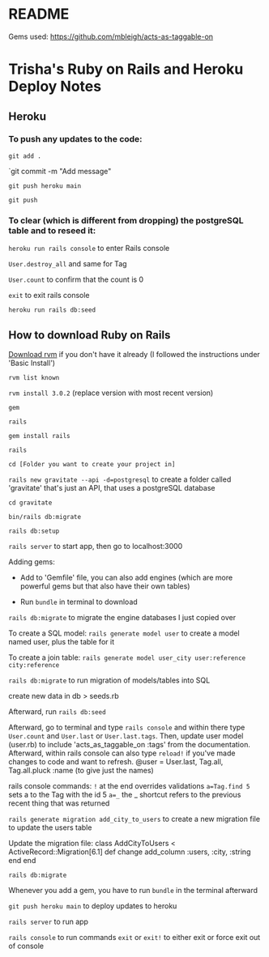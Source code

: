 # README

Gems used:
https://github.com/mbleigh/acts-as-taggable-on




# Trisha's Ruby on Rails and Heroku Deploy Notes


## Heroku


### To push any updates to the code: 


`git add .`


`git commit -m "Add message"


`git push heroku main`


`git push`


### To clear (which is different from dropping) the postgreSQL table and to reseed it:


`heroku run rails console` to enter Rails console 


`User.destroy_all` and same for Tag


`User.count` to confirm that the count is 0


`exit` to exit rails console


`heroku run rails db:seed`


## How to download Ruby on Rails

[Download rvm](https://rvm.io/rvm/install) if you don't have it already (I followed the instructions under 'Basic Install')

`rvm list known`


`rvm install 3.0.2` (replace version with most recent version)


`gem`


`rails`


`gem install rails`


`rails`


`cd [Folder you want to create your project in]`


`rails new gravitate --api -d=postgresql` to create a folder called 'gravitate' that's just an API, that uses a postgreSQL database


`cd gravitate`


`bin/rails db:migrate`


`rails db:setup`


`rails server` to start app, then go to localhost:3000


Adding gems:


- Add to 'Gemfile' file, you can also add engines (which are more powerful gems but that also have their own tables)


- Run `bundle` in terminal to download 


`rails db:migrate` to migrate the engine databases I just copied over



To create a SQL model:
`rails generate model user` to create a model named user, plus the table for it


To create a join table:
`rails generate model user_city user:reference city:reference`



`rails db:migrate` to run migration of models/tables into SQL


create new data in db > seeds.rb


Afterward, run `rails db:seed`


Afterward, go to terminal and type `rails console` and within there type `User.count` and `User.last` or `User.last.tags`. Then, update user model (user.rb) to include 'acts_as_taggable_on :tags' from the documentation. Afterward, within rails console can also type `reload!` if you've made changes to code and want to refresh. @user = User.last, Tag.all, Tag.all.pluck :name (to give just the names)


rails console commands:
`!` at the end overrides validations
`a=Tag.find 5` sets a to the Tag with the id 5
`a=_` the _ shortcut refers to the previous recent thing that was returned




`rails generate migration add_city_to_users` to create a new migration file to update the users table 

Update the migration file:
class AddCityToUsers < ActiveRecord::Migration[6.1]
  def change
    add_column :users, :city, :string
  end
end




`rails db:migrate`



Whenever you add a gem, you have to run `bundle` in the terminal afterward 



`git push heroku main` to deploy updates to heroku 



<!-- `rails db:drop`
`rails db:create`
`rails db:migrate`
`rails db:seed` -->





`rails server` to run app


`rails console` to run commands
`exit` or `exit!` to either exit or force exit out of console
